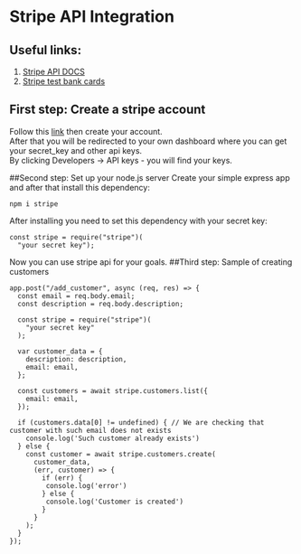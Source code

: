 # Stripe API Integration

## Useful links:
1. [Stripe API DOCS](https://stripe.com/docs/api)
2. [Stripe test bank cards](https://stripe.com/docs/testing#cards)


## First step: Create a stripe account
Follow this [link](https://stripe.com/) then create your account.  
After that you will be redirected to your own dashboard where you can get your secret_key and other api keys.  
By clicking Developers -> API keys - you will find your keys.

##Second step: Set up your node.js server
Create your simple express app and after that install this dependency:
```
npm i stripe
```
After installing you need to set this dependency with your secret key:
```
const stripe = require("stripe")(
  "your secret key");
```
Now you can use stripe api for your goals.
##Third step: Sample of creating customers
```
app.post("/add_customer", async (req, res) => {
  const email = req.body.email;
  const description = req.body.description;

  const stripe = require("stripe")(
    "your secret key"
  );

  var customer_data = {
    description: description,
    email: email,
  };

  const customers = await stripe.customers.list({
    email: email,
  }); 
  
  if (customers.data[0] != undefined) { // We are checking that customer with such email does not exists
    console.log('Such customer already exists') 
  } else {
    const customer = await stripe.customers.create(
      customer_data,
      (err, customer) => {
        if (err) {
         console.log('error')
        } else {
         console.log('Customer is created')
        }
      }
    );
  }
});
```
